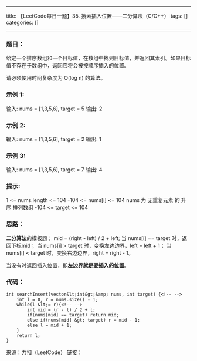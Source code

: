 
--- 
title:  【LeetCode每日一题】35. 搜索插入位置——二分算法（C/C++） 
tags: []
categories: [] 

---
### 题目：

给定一个排序数组和一个目标值，在数组中找到目标值，并返回其索引。如果目标值不存在于数组中，返回它将会被按顺序插入的位置。

请必须使用时间复杂度为 O(log n) 的算法。

### 示例 1:

输入: nums = [1,3,5,6], target = 5 输出: 2

### 示例 2:

输入: nums = [1,3,5,6], target = 2 输出: 1

### 示例 3:

输入: nums = [1,3,5,6], target = 7 输出: 4

### 提示:

1 &lt;= nums.length &lt;= 104 -104 &lt;= nums[i] &lt;= 104 nums 为 无重复元素 的 升序 排列数组 -104 &lt;= target &lt;= 104

### 思路：

**二分算法**的模板题； mid = (right - left) / 2 + left; 当 nums[i] == target 时，返回下标mid； 当 nums[i] &gt; target 时，变换左边边界，left = left + 1； 当 nums[i] &lt; target 时，变换右边边界，right = right - 1。

当没有时返回插入位置，即**左边界就是要插入的位置**。

### 代码：

```
int searchInsert(vector&lt;int&gt;&amp; nums, int target) {<!-- -->
	int l = 0, r = nums.size() - 1;
	while(l &lt;= r){<!-- -->
		int mid = (r - l) / 2 + l; 
		if(nums[mid] == target) return mid;
		else if(nums[mid] &gt; target) r = mid - 1;
		else l = mid + 1;
	}
	return l;
}

```

来源：力扣（LeetCode） 链接：
